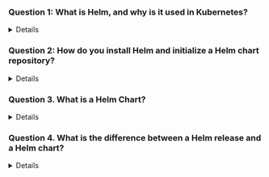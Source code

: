 

### Question 1: What is Helm, and why is it used in Kubernetes? 
<details>

- **Helm** is a package manager for Kubernetes that simplifies the process of deploying, managing, and scaling containerized applications. 
- It allows you to define, install, and upgrade complex Kubernetes applications through reusable packages called "charts."

### Key Reasons for Using Helm in Kubernetes:

1. **Package Management**:
   - Helm provides a standardized way to package Kubernetes applications, enabling users to share and reuse them easily.

2. **Simplified Application Deployment**:
   - With Helm, you can deploy applications with a single command. 

3. **Version Control**:
   - Helm allows you to manage different versions of your applications. You can roll back to previous versions if something goes wrong during an upgrade, ensuring stability and reducing downtime.

4. **Reusability**:
   - Helm charts can be reused across different projects, teams, or organizations, promoting consistency and reducing duplication of effort.

5. **Scalability**:
   - By using Helm, scaling Kubernetes applications becomes more manageable, allowing you to apply consistent updates and configurations across multiple environments.

</details>


### Question 2: How do you install Helm and initialize a Helm chart repository?
<details>

 
</details>

### Question 3. What is a Helm Chart?
<details>

- A **Helm chart** is a package that contains all necessary Kubernetes resources for deploying an application.
- Use the `helm create <chart-name>` command to create a new Helm chart, which will generate a directory with all necessary files.
- Customize the chart by modifying the files and templates, and then deploy it using `helm install`.

Helm charts simplify the deployment, management, and scaling of Kubernetes applications by packaging all required resources into a single, reusable package.
</details>

### Question 4. What is the difference between a Helm release and a Helm chart?
<details>

- **Helm Chart**: A template or blueprint that defines the Kubernetes resources required to run an application.
- **Helm Release**: A specific deployment of a Helm chart in a Kubernetes cluster, representing a running instance of the application.

For example, if you have a Helm chart for a web application, you can use that chart to create multiple releases in your Kubernetes cluster, such as `myapp-dev`, `myapp-test`, and `myapp-prod`, each configured differently but based on the same chart.
</details>
